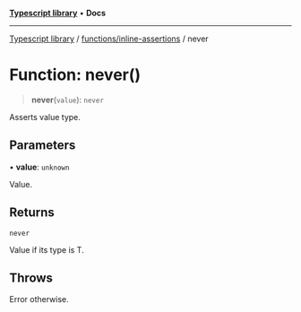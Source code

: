 [**Typescript library**](../../../index.md) • **Docs**

***

[Typescript library](../../../modules.md) / [functions/inline-assertions](../index.md) / never

# Function: never()

> **never**(`value`): `never`

Asserts value type.

## Parameters

• **value**: `unknown`

Value.

## Returns

`never`

Value if its type is T.

## Throws

Error otherwise.
